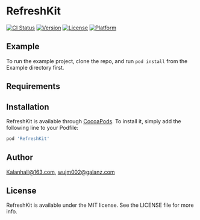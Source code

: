# RefreshKit

[![CI Status](https://img.shields.io/travis/Kalanhall@163.com/RefreshKit.svg?style=flat)](https://travis-ci.org/Kalanhall@163.com/RefreshKit)
[![Version](https://img.shields.io/cocoapods/v/RefreshKit.svg?style=flat)](https://cocoapods.org/pods/RefreshKit)
[![License](https://img.shields.io/cocoapods/l/RefreshKit.svg?style=flat)](https://cocoapods.org/pods/RefreshKit)
[![Platform](https://img.shields.io/cocoapods/p/RefreshKit.svg?style=flat)](https://cocoapods.org/pods/RefreshKit)

## Example

To run the example project, clone the repo, and run `pod install` from the Example directory first.

## Requirements

## Installation

RefreshKit is available through [CocoaPods](https://cocoapods.org). To install
it, simply add the following line to your Podfile:

```ruby
pod 'RefreshKit'
```

## Author

Kalanhall@163.com, wujm002@galanz.com

## License

RefreshKit is available under the MIT license. See the LICENSE file for more info.
